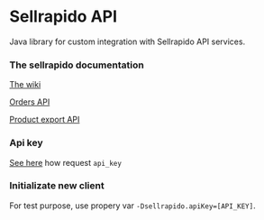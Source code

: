 # Sellrapido API

Java library for custom integration with Sellrapido API services.

### The sellrapido documentation

[The wiki](https://wiki.sellrapido.com/en/knowledge/introduction-to-sellrapido)

[Orders API](https://wiki.sellrapido.com/en/knowledge/orders-management#API-gen-feat)

[Product export API](https://wiki.sellrapido.com/en/knowledge/exporting-products-via-api)

### Api key

[See here](https://wiki.sellrapido.com/en/knowledge/orders-management#API-gen-feat) how request `api_key`

### Initializate new client

For test purpose, use propery var `-Dsellrapido.apiKey=[API_KEY]`.